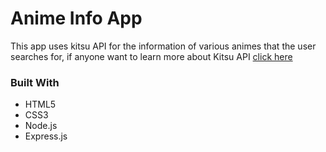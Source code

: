 <h1>Anime Info App</h1>
<p>This app uses kitsu API for the information of various animes that the user searches for, if anyone want to learn more about Kitsu API <a href="https://hummingbird-me.github.io/api-docs/">click here</a></p>

<h3>Built With</h3>
<ul>
  <li>HTML5</li>
  <li>CSS3</li>
  <li>Node.js</li>
  <li>Express.js</li>
</ul>

